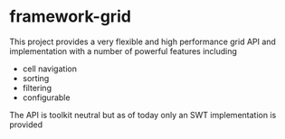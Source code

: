 framework-grid
==============

This project provides a very flexible and high performance grid API and implementation with a number of 
powerful features including
 * cell navigation
 * sorting
 * filtering
 * configurable

The API is toolkit neutral but as of today only an SWT implementation is provided
